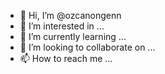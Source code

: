 - 👋 Hi, I’m @ozcanongenn
- 👀 I’m interested in ...
- 🌱 I’m currently learning ...
- 💞️ I’m looking to collaborate on ...
- 📫 How to reach me ...

<!---
ozcanongenn/ozcanongenn is a ✨ special ✨ repository because its `README.md` (this file) appears on your GitHub profile.
You can click the Preview link to take a look at your changes.
--->
